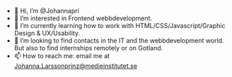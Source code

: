 - 👋 Hi, I’m @Johannapri
- 👀 I’m interested in Frontend webbdevelopment.
- 🌱 I’m currently learning how to work with HTML/CSS/Javascript/Graphic Design & UX/Usability.
- 💞️ I’m looking to find contacts in the IT and the webbdevelopment world. But also to find internships remotely or on Gotland.
- 📫 How to reach me: email me at Johanna.Larssonprinz@medieinstitutet.se

<!---
JohannaPri/JohannaPri is a ✨ special ✨ repository because its `README.md` (this file) appears on your GitHub profile.
You can click the Preview link to take a look at your changes.
--->
